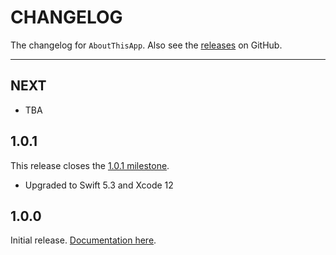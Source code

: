# CHANGELOG

The changelog for `AboutThisApp`. Also see the [releases](https://github.com/hexedbits/AboutThisApp/releases) on GitHub.

--------------------------------------

NEXT
----

- TBA

1.0.1
-----

This release closes the [1.0.1 milestone](https://github.com/hexedbits/AboutThisApp/milestone/1?closed=1).

- Upgraded to Swift 5.3 and Xcode 12

1.0.0
-----

Initial release. [Documentation here](https://hexedbits.github.io/AboutThisApp/).
